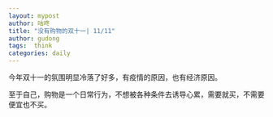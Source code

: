 ```yaml
---
layout: mypost
author: 咕咚
title: "没有购物的双十一| 11/11"
author: gudong
tags:  think
categories: daily
---
```


今年双十一的氛围明显冷落了好多，有疫情的原因，也有经济原因。

至于自己，购物是一个日常行为，不想被各种条件去诱导心累，需要就买，不需要便宜也不买。

